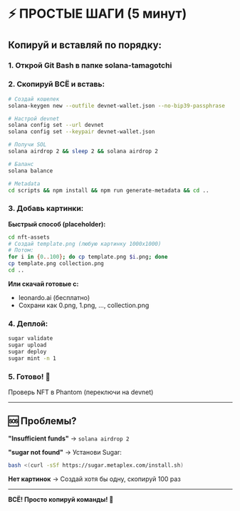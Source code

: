 # ⚡ ПРОСТЫЕ ШАГИ (5 минут)

## Копируй и вставляй по порядку:

### 1. Открой Git Bash в папке solana-tamagotchi

### 2. Скопируй ВСЁ и вставь:

```bash
# Создай кошелек
solana-keygen new --outfile devnet-wallet.json --no-bip39-passphrase

# Настрой devnet
solana config set --url devnet
solana config set --keypair devnet-wallet.json

# Получи SOL
solana airdrop 2 && sleep 2 && solana airdrop 2

# Баланс
solana balance

# Metadata
cd scripts && npm install && npm run generate-metadata && cd ..
```

### 3. Добавь картинки:

**Быстрый способ (placeholder):**
```bash
cd nft-assets
# Создай template.png (любую картинку 1000x1000)
# Потом:
for i in {0..100}; do cp template.png $i.png; done
cp template.png collection.png
cd ..
```

**Или скачай готовые с:**
- leonardo.ai (бесплатно)
- Сохрани как 0.png, 1.png, ..., collection.png

### 4. Деплой:

```bash
sugar validate
sugar upload
sugar deploy
sugar mint -n 1
```

### 5. Готово! 🎉

Проверь NFT в Phantom (переключи на devnet)

---

## 🆘 Проблемы?

**"Insufficient funds"** → `solana airdrop 2`

**"sugar not found"** → Установи Sugar:
```bash
bash <(curl -sSf https://sugar.metaplex.com/install.sh)
```

**Нет картинок** → Создай хотя бы одну, скопируй 100 раз

---

**ВСЁ! Просто копируй команды! 🚀**



